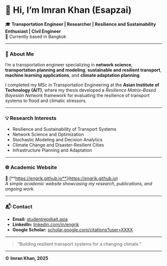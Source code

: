 # 👋 Hi, I’m Imran Khan (Esapzai)

🎓 **Transportation Engineer | Researcher | Resilience and Sustainability Enthusiast | Civil Engineer**  
📍 Currently based in Bangkok  

---

### 🔬 About Me
I’m a transportation engineer specializing in **network science**, **transportation planning and modeling**, **sustainable and resilient transport**, **machine learning applications**, and **climate adaptation planning**.  

I completed my MSc in Transportation Engineering at the **Asian Institute of Technology (AIT)**, where my thesis developed a *Resilience Matrix–Based Bayesian Network* framework for evaluating the resilience of transport systems to flood and climatic stressors.

---

### 💡 Research Interests
- Resilience and Sustainability of Transport Systems  
- Network Science and Optimization  
- Stochastic Modeling and Decision Analytics  
- Climate Change and Disaster-Resilient Cities  
- Infrastructure Planning and Adaptation  

---

### 🌐 Academic Website
🔗 [**https://engrik.github.io**](https://engrik.github.io)  
*A simple academic website showcasing my research, publications, and ongoing work.*

---

### 📬 Contact
- **Email:** studentrep@ait.asia  
- **LinkedIn:** [linkedin.com/in/engrik](https://linkedin.com/in/engrik)  
- **Google Scholar:** [scholar.google.com/citations?user=XXXX](https://scholar.google.com)  

---

> “Building resilient transport systems for a changing climate.”  

---

© **Imran Khan, 2025**
